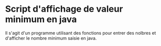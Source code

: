 # Script d'affichage de valeur minimum en java

Il s'agit d'un programme utilisant des fonctions 
pour entrer des nolbres et d'afficher le nombre
minimum saisie en java.
